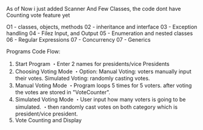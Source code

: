 As of Now i just added Scanner And Few Classes, the code dont have Counting vote feature yet

O1 - classes, objects, methods
02 - inheritance and interface
03 - Exception handling
04 - Filez Input, and Output
05 - Enumeration and nested classes
06 - Regular Expressions
07 - Concurrency 
07 - Generics

Programs Code Flow:
1. Start Program
    ・Enter 2 names for presidents/vice Presidents
2. Choosing Voting Mode
    ・Option:
    Manual Voting: voters manually input their votes.
    Simulated Voting: randomly casting votes.
3. Manual Voting Mode
    ・Program loops 5 times for 5 voters.
    after voting the votes are stored in "VoteCounter".
4. Simulated Voting Mode
    ・User input how many voters is going to be simulated.
    ・then randomly cast votes on both category which is president/vice president.
5. Vote Counting and Display